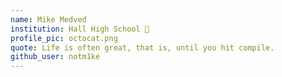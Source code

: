 ```yaml
---
name: Mike Medved
institution: Hall High School 🚩
profile_pic: octocat.png
quote: Life is often great, that is, until you hit compile.
github_user: notm1ke
---
```

